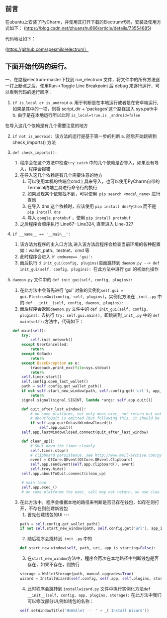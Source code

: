 
前言
---
在ubuntu上安装了PyCharm，并使用其打开下载的Electrum代码，安装及使用方式如下：
(https://blog.csdn.net/zhuanshu666/article/details/73554885)

代码地址如下：

(https://github.com/spesmilo/electrum）

下面开始代码的运行。
---
 一、在路径electrum-master下找到 run_electrum 文件，将文件中的所有方法逐一打上断点之后，使用Run->Toggle Line Breakpoint 后 debug 来逐行运行，可以看到代码的运行顺序：
	

 1. `if is_local or is_android`
		a.  用于判断是在本地运行或者是在安卓端运行,如果是其中的一项，则将 script_dir + 'packages'这个路径加入 sys.path中
		b.  由于是在本地运行所以此时 `is_local=true,is _android=false`
	

 在导入这几个依赖是有几个需要注意的地方

 2. `if not is_android: `该方法的运行是基于第一步的判断
		 a.  随后开始跳转到 check_imports() 方法
		 
 3. `def check_imports():`
	 1.	程序会在这个方法中检查`try_catch` 中的几个依赖是否导入，如果没有导入，程序会报错
	 2.	在导入这几个依赖是有几个需要注意的地方
		1.  可以使用本机的终端会cmd工具来导入，也可以使用PyCharm自带的 Terminal终端工具进行命令行的执行
		2.  如果发现某个依赖找不到，可以使用` pip search <model_name>` 进行查询
	    3.  在导入 dns 这个依赖时，应该使用 `pip install dnsPython` 而不是 `pip install dns`
		4.  导入 `google.protobuf` ，使用 `pip install protobuf`
	3. 之后程序会顺序执行 Line67- Line324, 直至进入 Line-327
	

4. `if __name__ == '__main__':`
	1.  该方法为程序的主入口方法,进入该方法后程序会检查当前环境的各种配置如：wallet_path、testnet、cmd 等
	2.  此时程序会进入  i`f cmdname== 'gui':` 
	3.  而后执行  `d.init_gui(config, plugins)`进而跳转到 `daemon.py --> def init_gui(self, config, plugins): `在此方法中进行 gui 的初始化操作
   
5. `daemon.py` 文件中的 `def init_gui(self, config, plugins):`
	1. 在此方法中会首先进行 'gui' 对象的实例化`self.gui = gui.ElectrumGui(config, self, plugins)`，实例化方法在 `_init_.py` 中的 `def __init__(self, config, daemon, plugins):`
	2. 而后程序会返回`daemon.py` 文件中的 `def init_gui(self, config, plugins):` 去执行 `try: self.gui.main()`，即跳转到`_init_.py` 中的 `def main(self):`方法中，代码如下：
	```python
	def main(self):
        try:
            self.init_network()
        except UserCancelled:
            return
        except GoBack:
            return
        except BaseException as e:
            traceback.print_exc(file=sys.stdout)
            return
        self.timer.start()
        self.config.open_last_wallet()
        path = self.config.get_wallet_path()
        if not self.start_new_window(path, self.config.get('url'), app_is_starting=True):
            return
        signal.signal(signal.SIGINT, lambda *args: self.app.quit())

        def quit_after_last_window():
            # on some platforms, not only does exec_ not return but not even
            # aboutToQuit is emitted (but following this, it should be emitted)
            if self.app.quitOnLastWindowClosed():
                self.app.quit()
        self.app.lastWindowClosed.connect(quit_after_last_window)

        def clean_up():
            # Shut down the timer cleanly
            self.timer.stop()
            # clipboard persistence. see http://www.mail-archive.com/pyqt@riverbankcomputing.com/msg17328.html
            event = QtCore.QEvent(QtCore.QEvent.Clipboard)
            self.app.sendEvent(self.app.clipboard(), event)
            self.tray.hide()
        self.app.aboutToQuit.connect(clean_up)

        # main loop
        self.app.exec_()
        # on some platforms the exec_ call may not return, so use clea
	```
	

	 3. 在此方法中，程序会根据本地的路径来判断是否已存在钱包，如存在则打开，不存在则创建新钱包
		 1. 首先创建钱包的UI --- 
		```python
		path = self.config.get_wallet_path()
        if not self.start_new_window(path, self.config.get('url'), app_is_starting=True):
		```
		 2.  随后程序会跳转到`_init_.py` 中的 
		 ```python
		 def start_new_window(self, path, uri, app_is_starting=False):
		 ```
		 3. 在`start_new_window`方法中，程序会再次在本地路径中判断钱包是否存在，如果不存在，则执行
		 ```python
		 storage = WalletStorage(path, manual_upgrades=True)
         wizard = InstallWizard(self.config, self.app, self.plugins, storage)
		 ```
		 4. 此时程序会跳转到 `installwizard.py` 文件中执行实例化方法`def __init__(self, config, app, plugins, storage):`
		 在此方法中我们可以修改部分UI,例如钱包的名称：
		```python
		self.setWindowTitle('HxWallet  -  ' + _('Install Wizard'))
		```		

			

<!--stackedit_data:
eyJoaXN0b3J5IjpbMjA3NTY0OTYxMSwxMDAwMjYwOTIwLC0xOT
I2Mjc5ODE0LC0xNjY4NDM3NTU4LC01MDI2MzI2NSwtMjE4MzI2
NDYzLDEzNDIyMzE2NDcsMTQ2NTE0OTkwMl19
-->